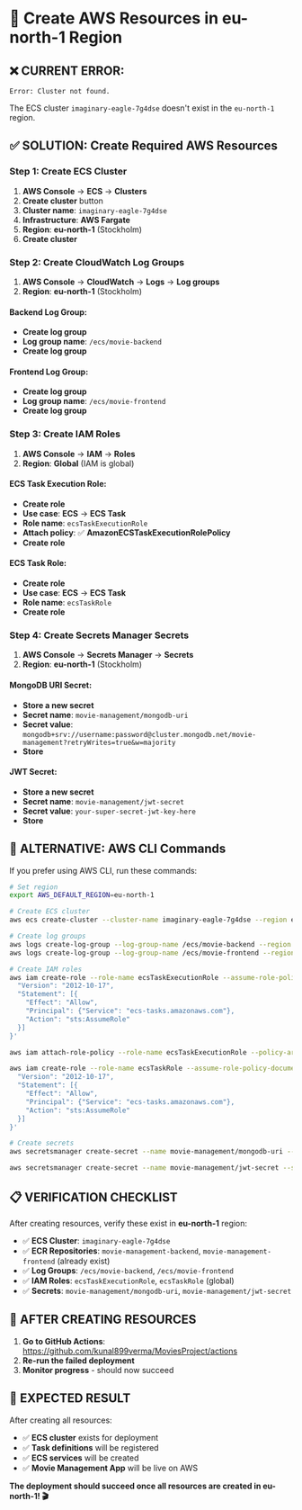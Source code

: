# 🚀 Create AWS Resources in eu-north-1 Region

## ❌ **CURRENT ERROR:**
```
Error: Cluster not found.
```

The ECS cluster `imaginary-eagle-7g4dse` doesn't exist in the `eu-north-1` region.

## ✅ **SOLUTION: Create Required AWS Resources**

### **Step 1: Create ECS Cluster**
1. **AWS Console** → **ECS** → **Clusters**
2. **Create cluster** button
3. **Cluster name**: `imaginary-eagle-7g4dse`
4. **Infrastructure**: **AWS Fargate**
5. **Region**: **eu-north-1** (Stockholm)
6. **Create cluster**

### **Step 2: Create CloudWatch Log Groups**
1. **AWS Console** → **CloudWatch** → **Logs** → **Log groups**
2. **Region**: **eu-north-1** (Stockholm)

#### Backend Log Group:
- **Create log group**
- **Log group name**: `/ecs/movie-backend`
- **Create log group**

#### Frontend Log Group:
- **Create log group**
- **Log group name**: `/ecs/movie-frontend`
- **Create log group**

### **Step 3: Create IAM Roles**
1. **AWS Console** → **IAM** → **Roles**
2. **Region**: **Global** (IAM is global)

#### ECS Task Execution Role:
- **Create role**
- **Use case**: **ECS** → **ECS Task**
- **Role name**: `ecsTaskExecutionRole`
- **Attach policy**: ✅ **AmazonECSTaskExecutionRolePolicy**
- **Create role**

#### ECS Task Role:
- **Create role**
- **Use case**: **ECS** → **ECS Task**
- **Role name**: `ecsTaskRole`
- **Create role**

### **Step 4: Create Secrets Manager Secrets**
1. **AWS Console** → **Secrets Manager** → **Secrets**
2. **Region**: **eu-north-1** (Stockholm)

#### MongoDB URI Secret:
- **Store a new secret**
- **Secret name**: `movie-management/mongodb-uri`
- **Secret value**: `mongodb+srv://username:password@cluster.mongodb.net/movie-management?retryWrites=true&w=majority`
- **Store**

#### JWT Secret:
- **Store a new secret**
- **Secret name**: `movie-management/jwt-secret`
- **Secret value**: `your-super-secret-jwt-key-here`
- **Store**

## 🔧 **ALTERNATIVE: AWS CLI Commands**

If you prefer using AWS CLI, run these commands:

```bash
# Set region
export AWS_DEFAULT_REGION=eu-north-1

# Create ECS cluster
aws ecs create-cluster --cluster-name imaginary-eagle-7g4dse --region eu-north-1

# Create log groups
aws logs create-log-group --log-group-name /ecs/movie-backend --region eu-north-1
aws logs create-log-group --log-group-name /ecs/movie-frontend --region eu-north-1

# Create IAM roles
aws iam create-role --role-name ecsTaskExecutionRole --assume-role-policy-document '{
  "Version": "2012-10-17",
  "Statement": [{
    "Effect": "Allow",
    "Principal": {"Service": "ecs-tasks.amazonaws.com"},
    "Action": "sts:AssumeRole"
  }]
}'

aws iam attach-role-policy --role-name ecsTaskExecutionRole --policy-arn arn:aws:iam::aws:policy/service-role/AmazonECSTaskExecutionRolePolicy

aws iam create-role --role-name ecsTaskRole --assume-role-policy-document '{
  "Version": "2012-10-17",
  "Statement": [{
    "Effect": "Allow",
    "Principal": {"Service": "ecs-tasks.amazonaws.com"},
    "Action": "sts:AssumeRole"
  }]
}'

# Create secrets
aws secretsmanager create-secret --name movie-management/mongodb-uri --secret-string "mongodb+srv://username:password@cluster.mongodb.net/movie-management?retryWrites=true&w=majority" --region eu-north-1

aws secretsmanager create-secret --name movie-management/jwt-secret --secret-string "your-super-secret-jwt-key-here" --region eu-north-1
```

## 📋 **VERIFICATION CHECKLIST**

After creating resources, verify these exist in **eu-north-1** region:

- ✅ **ECS Cluster**: `imaginary-eagle-7g4dse`
- ✅ **ECR Repositories**: `movie-management-backend`, `movie-management-frontend` (already exist)
- ✅ **Log Groups**: `/ecs/movie-backend`, `/ecs/movie-frontend`
- ✅ **IAM Roles**: `ecsTaskExecutionRole`, `ecsTaskRole` (global)
- ✅ **Secrets**: `movie-management/mongodb-uri`, `movie-management/jwt-secret`

## 🚀 **AFTER CREATING RESOURCES**

1. **Go to GitHub Actions**: https://github.com/kunal899verma/MoviesProject/actions
2. **Re-run the failed deployment**
3. **Monitor progress** - should now succeed

## 🎯 **EXPECTED RESULT**

After creating all resources:
- ✅ **ECS cluster** exists for deployment
- ✅ **Task definitions** will be registered
- ✅ **ECS services** will be created
- ✅ **Movie Management App** will be live on AWS

**The deployment should succeed once all resources are created in eu-north-1! 🎬**
